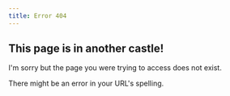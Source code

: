 ```yaml
---
title: Error 404
---
```


## This page is in another castle!

I'm sorry but the page you were trying to access does not exist.

There might be an error in your URL's spelling.

